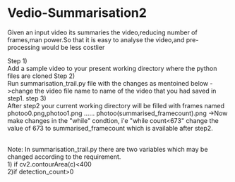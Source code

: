 # Vedio-Summarisation2
Given an input video its summaries the video,reducing number of frames,man power.So that it is easy to analyse the video,and pre-processing would be less costlier

Step 1)</br>
Add a sample video to your present working directory where the python files are cloned
Step 2)</br>
Run summarisation_trail.py file with the changes as mentoined below
->change the video file name to name of the video that you had saved in step1.
step 3)</br>
After step2 your current working directory will be filled with frames named photoo0.png,photoo1.png ...... photoo(summarised_framecount).png
->Now make changes in the "while" condtion, i'e "while count<673"
change the value of 673 to summarised_framecount which is available after step2.

</br>
Note:
In summarisation_trail.py there are two variables which may be changed according to the requirement.</br>
1) if cv2.contourArea(c)<400</br>
2)if detection_count>0
